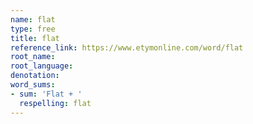 ```yaml
---
name: flat
type: free
title: flat
reference_link: https://www.etymonline.com/word/flat
root_name: 
root_language: 
denotation: 
word_sums:
- sum: 'Flat + '
  respelling: flat
---
```

